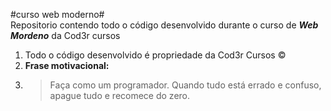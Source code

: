 #curso web moderno#<br/>
 Repositorio contendo todo o código desenvolvido durante o curso de **_Web Mordeno_** da Cod3r cursos<br/>

1. Todo o código desenvolvido é propriedade da Cod3r Cursos &copy;
2. **Frase motivacional:** 
3. >Faça como um programador. Quando tudo está errado e confuso, apague tudo e recomece do zero.





